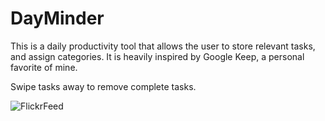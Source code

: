 # DayMinder

This is a daily productivity tool that allows the user to store relevant tasks, and assign categories. 
It is heavily inspired by Google Keep, a personal favorite of mine.

Swipe tasks away to remove complete tasks.

 ![FlickrFeed](http://i.imgur.com/3Yo76TQ.png)
